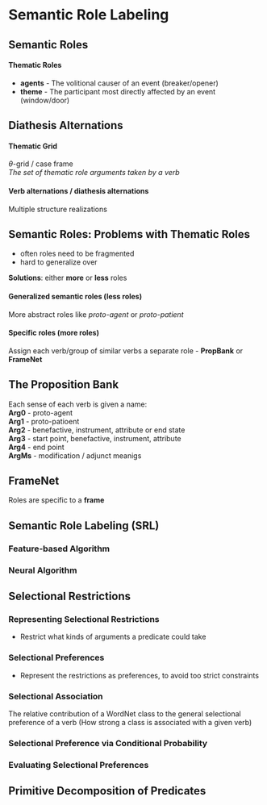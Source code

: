 # Semantic Role Labeling

## Semantic Roles
#### Thematic Roles
* **agents** - The volitional causer of an event (breaker/opener)
* **theme** - The participant most directly affected by an event (window/door)

## Diathesis Alternations
#### Thematic Grid
$\theta$-grid / case frame\
*The set of thematic role arguments taken by a verb*

#### Verb alternations / diathesis alternations
Multiple structure realizations

## Semantic Roles: Problems with Thematic Roles
* often roles need to be fragmented
* hard to generalize over

**Solutions**: either **more** or **less** roles

#### Generalized semantic roles (less roles)
More abstract roles like *proto-agent* or *proto-patient*

#### Specific roles (more roles)
Assign each verb/group of similar verbs a separate role - **PropBank** or **FrameNet**

## The Proposition Bank
Each sense of each verb is given a name:\
**Arg0** - proto-agent\
**Arg1** - proto-patioent\
**Arg2** - benefactive, instrument, attribute or end state\
**Arg3** - start point, benefactive, instrument, attribute\
**Arg4** - end point\
**ArgMs** - modification / adjunct meanigs

## FrameNet
Roles are specific to a **frame**

## Semantic Role Labeling (SRL)
### Feature-based Algorithm
### Neural Algorithm

## Selectional Restrictions
### Representing Selectional Restrictions
* Restrict what kinds of arguments a predicate could take
### Selectional Preferences
* Represent the restrictions as preferences, to avoid too strict constraints
### Selectional Association
The relative contribution of a WordNet class to the general selectional preference of a verb (How strong a class is associated with a given verb)
### Selectional Preference via Conditional Probability
### Evaluating Selectional Preferences

## Primitive Decomposition of Predicates
